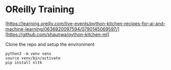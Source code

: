 # OReilly Training 


[https://learning.oreilly.com/live-events/python-kitchen-recipes-for-ai-and-machine-learning/0636920097594/0790145069597/]
[https://github.com/shaunwa/python-kitchen-ml]


Clone the repo and setup the environment

```
python3 -m venv venv
source venv/bin/activate
pip install nltk
```



